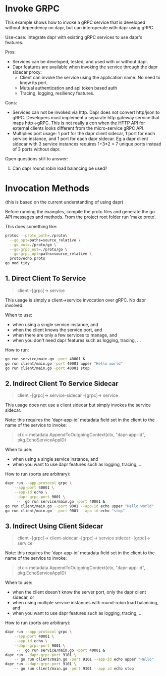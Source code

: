 # Invoke GRPC

This example shows how to invoke a gRPC service that is developed without dependency on dapr, but can interoperate with dapr using gRPC.

Use-case: Integrate dapr with existing gRPC services to use dapr's features.

Pros:

* Services can be developed, tested, and used with or without dapr.
* Dapr features are available when invoking the service through the dapr sidecar proxy:
    * Client can invoke the service using the application name. No need to know its port.
    * Mutual authentication and api token based auth
    * Tracing, logging, resiliency features.

Cons:

* Services can not be invoked via http. Dapr does not convert http/json to gRPC. Developers must implement a separate http gateway service that maps http->gRPC. This is not really a con when the HTTP API for external clients looks different from the micro-service gRPC API.
* Multiplies port usage: 1 port for the dapr client sidecar, 1 port for each service instance, and 1 port for each dapr sidecar. Eg a dapr client sidecar with 3 service instances requires 1+3*2 = 7 unique ports instead of 3 ports without dapr.

Open questions still to answer:

1. Can dapr round robin load balancing be used?

# Invocation Methods

(this is based on the current understanding of using dapr)

Before running the examples, compile the proto files and generate the go API messages and methods. From the project root folder run 'make proto'.

This does something like:

```sh
protoc --proto_path=./proto\
  --go_opt=paths=source_relative \
  --go_out=./proto/go \
  --go-grpc_out=./proto/go \
  --go-grpc_opt=paths=source_relative \
  proto/echo.proto
go mod tidy
```

## 1. Direct Client To Service

> client -[grpc]-> service

This usage is simply a client->service invocation over gRPC. No dapr involved.

When to use:

* when using a single service instance, and
* when the client knows the service port, and
* when there are only a few services to manage, and
* when you don't need dapr features such as logging, tracing, ...

How to run:

```bash
go run service/main.go -port 40001 &
go run client/main.go -port 40001 upper "Hello world"
go run client/main.go -port 40001 stop
```

## 2. Indirect Client To Service Sidecar

> client -[grpc]-> service-sidecar -[grpc]-> service

This usage does not use a client sidecar but simply invokes the service sidecar.

Note: this requires the 'dapr-app-id' metadata field set in the client to the name of the service to invoke:
> ctx = metadata.AppendToOutgoingContext(ctx, "dapr-app-id", pkg.EchoServiceAppID)


When to use:

* when using a single service instance, and
* when you want to use dapr features such as logging, tracing, ...

How to run (ports are arbitrary):

```sh
dapr run --app-protocol grpc \
	--app-port 40001 \
	--app-id echo \
	--dapr-grpc-port 9001 \
	 --  go run service/main.go -port 40001 &
go run client/main.go --port 9001 --app-id echo upper "Hello world"
go run client/main.go --port 9001 --app-id echo "stop"
```

## 3. Indirect Using Client Sidecar

> client -[grpc]-> client-sidecar -[grpc]-> service sidecar -[grpc]-> service

Note: this requires the 'dapr-app-id' metadata field set in the client to the name of the service to invoke:
> ctx = metadata.AppendToOutgoingContext(ctx, "dapr-app-id", pkg.EchoServiceAppID)

When to use:

* when the client doesn't know the server port, only the dapr client sidecar, or
* when using multiple service instances with round-robin load balancing, and
* when you want to use dapr features such as logging, tracing, ...

How to run (ports are arbitrary):

```sh
dapr run --app-protocol grpc \
	--app-port 40001 \
	--app-id echo \
	--dapr-grpc-port 9001 \
	 --  go run service/main.go -port 40001 &
dapr run --dapr-grpc-port 9101 \
    -- go run client/main.go -port 9101 --app-id echo upper "Hello"
dapr run --dapr-grpc-port 9101 \ 
    -- go run client/main.go -port 9101 --app-id echo stop
```
